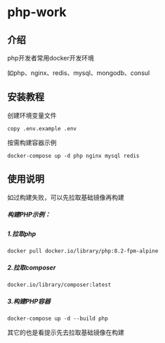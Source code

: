 # php-work

## 介绍
php开发者常用docker开发环境

如php、nginx、redis、mysql、mongodb、consul

## 安装教程

创建环境变量文件
```shell
copy .env.example .env
```
按需构建容器示例
```shell
docker-compose up -d php nginx mysql redis 
```

## 使用说明

如过构建失败，可以先拉取基础镜像再构建

##### 构建PHP示例：

##### 1.拉取php
```shell
docker pull docker.io/library/php:8.2-fpm-alpine
```
##### 2.拉取composer
```shell
docker.io/library/composer:latest
```
##### 3.构建PHP容器
```shell
docker-compose up -d --build php
```
其它的也是看提示先去拉取基础镜像在构建
